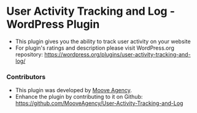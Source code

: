 # User Activity Tracking and Log - WordPress Plugin

*  This plugin gives you the ability to track user activity on your website
*  For plugin's ratings and description please visit WordPress.org repository: https://wordpress.org/plugins/user-activity-tracking-and-log/

### Contributors

*  This plugin was developed by <a href="http://www.mooveagency.com/" target="_blank">Moove Agency</a>.
*  Enhance the plugin by contributing to it on Github: https://github.com/MooveAgency/User-Activity-Tracking-and-Log
